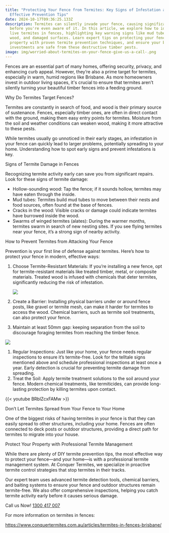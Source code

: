 ```yaml
---
title: "Protecting Your Fence from Termites: Key Signs of Infestation and
  Effective Prevention Tips"
date: 2024-10-17T09:36:25.133Z
description: Termites can silently invade your fence, causing significant damage
  before you're even aware of it. In this article, we explore how to identify
  live termites in fences, highlighting key warning signs like mud tubes, hollow
  wood, and damaged surfaces. Learn expert tips on protecting your fence and
  property with proven termite prevention techniques, and ensure your biggest
  investments are safe from these destructive timber pests.
image: img/worried-about-termites-on-your-fence-give-us-a-call-.png
---
```

Fences are an essential part of many homes, offering security, privacy, and enhancing curb appeal. However, they’re also a prime target for termites, especially in warm, humid regions like Brisbane. As more homeowners invest in outdoor living spaces, it's crucial to ensure that termites aren’t silently turning your beautiful timber fences into a feeding ground.

Why Do Termites Target Fences?

Termites are constantly in search of food, and wood is their primary source of sustenance. Fences, especially timber ones, are often in direct contact with the ground, making them easy entry points for termites. Moisture from the soil and weather conditions can weaken wood, making it more attractive to these pests.

While termites usually go unnoticed in their early stages, an infestation in your fence can quickly lead to larger problems, potentially spreading to your home. Understanding how to spot early signs and prevent infestations is key.

Signs of Termite Damage in Fences

Recognizing termite activity early can save you from significant repairs. Look for these signs of termite damage:

* Hollow-sounding wood: Tap the fence; if it sounds hollow, termites may have eaten through the inside.
* Mud tubes: Termites build mud tubes to move between their nests and food sources, often found at the base of fences.
* Cracks in the wood: Visible cracks or damage could indicate termites have burrowed inside the wood.
* Swarms of winged termites (alates): During the warmer months, termites swarm in search of new nesting sites. If you see flying termites near your fence, it’s a strong sign of nearby activity.

How to Prevent Termites from Attacking Your Fence

Prevention is your first line of defense against termites. Here’s how to protect your fence in modern, effective ways:

1. Choose Termite-Resistant Materials: If you’re installing a new fence, opt for termite-resistant materials like treated timber, metal, or composite materials. Treated wood is infused with chemicals that deter termites, significantly reducing the risk of infestation.

   ![](img/having-steel-support-posts-instead-of-timber.png)
2. Create a Barrier: Installing physical barriers under or around fence posts, like gravel or termite mesh, can make it harder for termites to access the wood. Chemical barriers, such as termite soil treatments, can also protect your fence.
3. Maintain at least 50mm gap: keeping separation from the soil to discourage foraging termites from reaching the timber fence.

![](img/having-at-least-50mm-separation-from-soil.png)

1. Regular Inspections: Just like your home, your fence needs regular inspections to ensure it’s termite-free. Look for the telltale signs mentioned above and schedule professional inspections at least once a year. Early detection is crucial for preventing termite damage from spreading.
2. Treat the Soil: Apply termite treatment solutions to the soil around your fence. Modern chemical treatments, like termiticides, can provide long-lasting protection by killing termites upon contact.

{{< youtube BRblZcxFAMw >}}

Don’t Let Termites Spread from Your Fence to Your Home

One of the biggest risks of having termites in your fence is that they can easily spread to other structures, including your home. Fences are often connected to deck posts or outdoor structures, providing a direct path for termites to migrate into your house.

Protect Your Property with Professional Termite Management

While there are plenty of DIY termite prevention tips, the most effective way to protect your fence—and your home—is with a professional termite management system. At Conquer Termites, we specialize in proactive termite control strategies that stop termites in their tracks.

Our expert team uses advanced termite detection tools, chemical barriers, and baiting systems to ensure your fence and outdoor structures remain termite-free. We also offer comprehensive inspections, helping you catch termite activity early before it causes serious damage.

Call us Now! [1300 417 007](tel:1300417007)

For more information on termites in fences: 

<https://www.conquertermites.com.au/articles/termites-in-fences-brisbane/>
